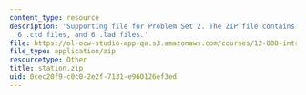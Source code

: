 ```yaml
---
content_type: resource
description: 'Supporting file for Problem Set 2. The ZIP file contains: 1 . loc file,
  6 .ctd files, and 6 .lad files.'
file: https://ol-ocw-studio-app-qa.s3.amazonaws.com/courses/12-808-introduction-to-observational-physical-oceanography-fall-2004/0cec20f9c0c02e2f7131e960126ef3ed_station.zip
file_type: application/zip
resourcetype: Other
title: station.zip
uid: 0cec20f9-c0c0-2e2f-7131-e960126ef3ed
---
```

